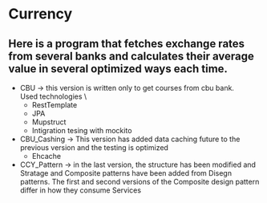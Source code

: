 # Currency

## Here is a program that fetches exchange rates from several banks and calculates their average value in several optimized ways each time.
* CBU -> this version is written only to get courses from cbu bank. \
  Used technologies \
  * RestTemplate
  * JPA
  * Mupstruct
  * Intigration tesing with mockito
* CBU_Cashing -> This version has added data caching future to the previous version and the testing is optimized
  * Ehcache
* CCY_Pattern -> in the last version, the structure has been modified and Stratage and Composite patterns have been added from Disegn patterns. The first and second versions of the Composite design pattern differ in how they consume Services
